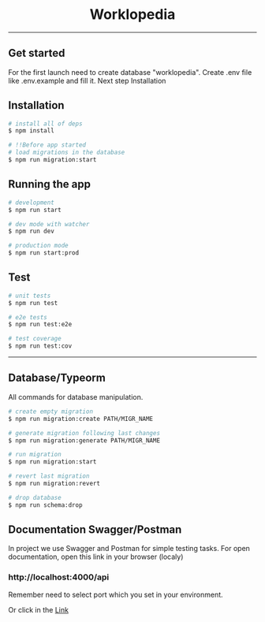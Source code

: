 <h1 align="center">
    Worklopedia
</h1>

<hr>

## Get started

For the first launch need to create database "worklopedia". 
Create .env file like .env.example and fill it. Next step Installation

## Installation

```bash
# install all of deps
$ npm install

# !!Before app started
# load migrations in the database
$ npm run migration:start
```

## Running the app

```bash
# development
$ npm run start

# dev mode with watcher
$ npm run dev

# production mode
$ npm run start:prod
```

## Test

```bash
# unit tests
$ npm run test

# e2e tests
$ npm run test:e2e

# test coverage
$ npm run test:cov
```
<hr>

## Database/Typeorm

All commands for database manipulation.

```bash
# create empty migration
$ npm run migration:create PATH/MIGR_NAME

# generate migration following last changes 
$ npm run migration:generate PATH/MIGR_NAME

# run migration
$ npm run migration:start

# revert last migration
$ npm run migration:revert

# drop database
$ npm run schema:drop
```


## Documentation Swagger/Postman

In project we use Swagger and Postman for simple testing tasks.
For open documentation, open this link in your browser (localy)
### http://localhost:4000/api
Remember need to select port which you set in your environment.

Or click in the <a href="http://localhost:4000/api">Link</a>
